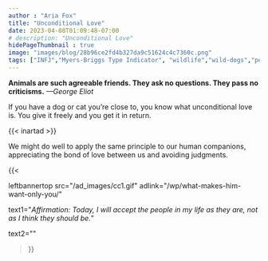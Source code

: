 ```yaml
---
author : "Aria Fox"
title: "Unconditional Love"
date: 2023-04-08T01:09:48-07:00
# description: "Unconditional Love"
hidePageThumbnail : true 
image: "images/blog/28b96ce2fd4b327da9c51624c4c7360c.png"
tags: ["INFJ","Myers-Briggs Type Indicator", "wildlife","wild-dogs","pets","animal-welfare"]
---
```



<!-- This is **bold** text, and this is *emphasized* text.
![infp_injf table](/infp_injf-table.jpg)
Visit the [Hugo](https://gohugo.io) website! -->

<!-- https://beaconstreetusa.com/wp/unconditional-love/ -->


**Animals are such agreeable friends.  They ask no questions. They pass no criticisms.**
                                                                    *—George Eliot*

If you have a dog or cat you’re close to, you know what unconditional love is. You give it freely and you get it in return.

{{< inartad >}}

We might do well to apply the same principle to our human companions, appreciating the bond of love between us and avoiding judgments.

{{< 

leftbannertop src="/ad_images/cc1.gif" adlink="/wp/what-makes-him-want-only-you/"  

text1="*Affirmation: Today, I will accept the people in my life as they are, not as I think they should be.*" 

text2=""

>}}